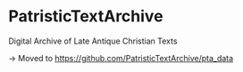 # PatristicTextArchive
Digital Archive of Late Antique Christian Texts

-> Moved to https://github.com/PatristicTextArchive/pta_data
